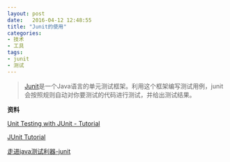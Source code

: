 ```yaml
---
layout: post
date:   2016-04-12 12:48:55
title: "Junit的使用"
categories: 
- 技术
- 工具
tags: 
- junit
- 测试
---
```


>[Junit](http://junit.org/junit4/)是一个Java语言的单元测试框架。利用这个框架编写测试用例，junit会按照规则自动对你要测试的代码进行测试，并给出测试结果。



<!-- more -->



**资料**

[Unit Testing with JUnit - Tutorial](http://www.vogella.com/tutorials/JUnit/article.html)

[JUnit Tutorial](http://www.tutorialspoint.com/junit/)

[走进java测试利器-junit](http://developer.51cto.com/art/201103/252490.htm)


